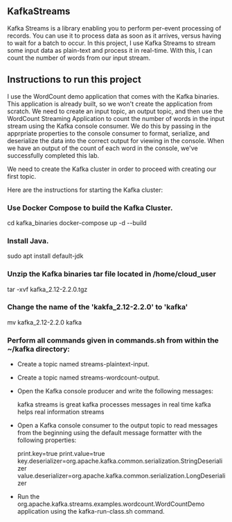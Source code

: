 ## KafkaStreams
Kafka Streams is a library enabling you to perform per-event processing of records. You can use it to process data as soon as it arrives, versus having to wait for a batch to occur. In this project, I use Kafka Streams to stream some input data as plain-text and process it in real-time. With this, I can count the number of words from our input stream.

## Instructions to run this project
I use the WordCount demo application that comes with the Kafka binaries. This application is already built, so we won't create the application from scratch. We need to create an input topic, an output topic, and then use the WordCount Streaming Application to count the number of words in the input stream using the Kafka console consumer. We do this by passing in the apprpriate properties to the console consumer to format, serialize, and deserialize the data into the correct output for viewing in the console. When we have an output of the count of each word in the console, we've successfully completed this lab.

We need to create the Kafka cluster in order to proceed with creating our first topic.

Here are the instructions for starting the Kafka cluster:

### Use Docker Compose to build the Kafka Cluster.
cd kafka_binaries
docker-compose up -d --build

### Install Java.
sudo apt install default-jdk

### Unzip the Kafka binaries tar file located in /home/cloud_user
tar -xvf kafka_2.12-2.2.0.tgz

### Change the name of the 'kakfa_2.12-2.2.0' to 'kafka'
mv kafka_2.12-2.2.0 kafka

### Perform all commands given in commands.sh from within the ~/kafka directory:
- Create a topic named streams-plaintext-input.
- Create a topic named streams-wordcount-output.
- Open the Kafka console producer and write the following messages:

  kafka streams is great
  kafka processes messages in real time
  kafka helps real information streams
- Open a Kafka console consumer to the output topic to read messages from the beginning using the default message formatter with the following properties:

  print.key=true
  print.value=true
  key.deserializer=org.apache.kafka.common.serialization.StringDeserializer
  value.deserializer=org.apache.kafka.common.serialization.LongDeserializer
- Run the org.apache.kafka.streams.examples.wordcount.WordCountDemo application using the kafka-run-class.sh command.
